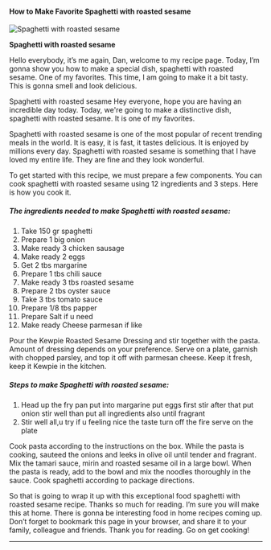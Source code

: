            

#### How to Make Favorite Spaghetti with roasted sesame

![Spaghetti with roasted sesame](https://img-global.cpcdn.com/recipes/b55f1856cced1328/751x532cq70/spaghetti-with-roasted-sesame-recipe-main-photo.jpg)

**Spaghetti with roasted sesame**

Hello everybody, it’s me again, Dan, welcome to my recipe page. Today, I’m gonna show you how to make a special dish, spaghetti with roasted sesame. One of my favorites. This time, I am going to make it a bit tasty. This is gonna smell and look delicious.

Spaghetti with roasted sesame Hey everyone, hope you are having an incredible day today. Today, we're going to make a distinctive dish, spaghetti with roasted sesame. It is one of my favorites.

Spaghetti with roasted sesame is one of the most popular of recent trending meals in the world. It is easy, it is fast, it tastes delicious. It is enjoyed by millions every day. Spaghetti with roasted sesame is something that I have loved my entire life. They are fine and they look wonderful.

To get started with this recipe, we must prepare a few components. You can cook spaghetti with roasted sesame using 12 ingredients and 3 steps. Here is how you cook it.

##### The ingredients needed to make Spaghetti with roasted sesame:

1.  Take 150 gr spaghetti
2.  Prepare 1 big onion
3.  Make ready 3 chicken sausage
4.  Make ready 2 eggs
5.  Get 2 tbs margarine
6.  Prepare 1 tbs chili sauce
7.  Make ready 3 tbs roasted sesame
8.  Prepare 2 tbs oyster sauce
9.  Take 3 tbs tomato sauce
10.  Prepare 1/8 tbs papper
11.  Prepare Salt if u need
12.  Make ready Cheese parmesan if like

Pour the Kewpie Roasted Sesame Dressing and stir together with the pasta. Amount of dressing depends on your preference. Serve on a plate, garnish with chopped parsley, and top it off with parmesan cheese. Keep it fresh, keep it Kewpie in the kitchen.

##### Steps to make Spaghetti with roasted sesame:

1.  Head up the fry pan put into margarine put eggs first stir after that put onion stir well than put all ingredients also until fragrant
2.  Stir well all,u try if u feeling nice the taste turn off the fire serve on the plate

Cook pasta according to the instructions on the box. While the pasta is cooking, sauteed the onions and leeks in olive oil until tender and fragrant. Mix the tamari sauce, mirin and roasted sesame oil in a large bowl. When the pasta is ready, add to the bowl and mix the noodles thoroughly in the sauce. Cook spaghetti according to package directions.

So that is going to wrap it up with this exceptional food spaghetti with roasted sesame recipe. Thanks so much for reading. I’m sure you will make this at home. There is gonna be interesting food in home recipes coming up. Don’t forget to bookmark this page in your browser, and share it to your family, colleague and friends. Thank you for reading. Go on get cooking!

* * *